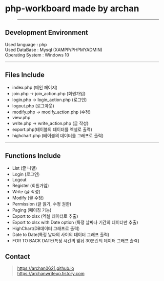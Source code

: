 # php-workboard made by archan
> ***
Development Environment<br>
-----------------------
Used language : php<br>
Used DataBase : Mysql (XAMPP/PHPMYADMIN)<br>
Operating System : Windows 10<br>
***
Files Include 
----------
* index.php (메인 페이지)
* join.php -> join_action.php (회원가입)
* login.php -> login_action.php (로그인)
* logout.php (로그아웃)
* modify.php -> modify_action.php (수정)
* view.php
* write.php -> write_action.php (글 작성)
* export.php(테이블의 데이터를 엑셀로 출력)
* highchart.php (테이블의 데이터를 그래프로 출력)
***
Functions Include
-------
* List (글 나열)
* Login (로그인)
* Logout
* Register (회원가입)
* Write (글 작성)
* Modify (글 수정)
* Permission (글 읽기, 수정 권한)
* Paging (페이징 기능)
* Export to xlsx (엑셀 데이터로 추출)
* Export to xlsx with Date option (특정 날짜나 기간의 데이터만 추출)
* HighChart(DB데이터 그래프로 출력)
* Date to Date(특정 날짜의 사이의 데이터 그래프 출력)
* FOR TO BACK DATE(특정 시간의 앞뒤 30분간의 데이터 그래프 출력)

Contact
-----
>https://archan0621.github.io<br>
>https://archanwriteup.tistory.com
